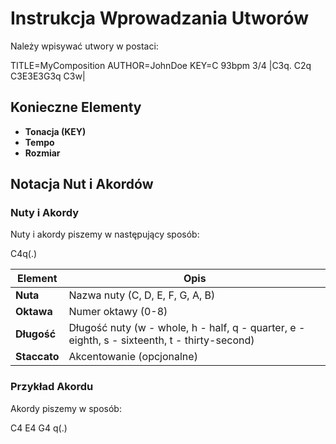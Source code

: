 # Instrukcja Wprowadzania Utworów

Należy wpisywać utwory w postaci:

TITLE=MyComposition AUTHOR=JohnDoe KEY=C 93bpm 3/4 |C3q. C2q C3E3E3G3q C3w|


## Konieczne Elementy

- **Tonacja (KEY)**
- **Tempo**
- **Rozmiar**

## Notacja Nut i Akordów

### Nuty i Akordy

Nuty i akordy piszemy w następujący sposób:

C4q(.)



| Element     | Opis                |
|-------------|---------------------|
| **Nuta**    | Nazwa nuty (C, D, E, F, G, A, B) |
| **Oktawa**  | Numer oktawy (0-8)  |
| **Długość** | Długość nuty (w - whole, h - half, q - quarter, e - eighth, s - sixteenth, t - thirty-second) |
| **Staccato**| Akcentowanie (opcjonalne) |

### Przykład Akordu

Akordy piszemy w sposób:

C4 E4 G4 q(.)
